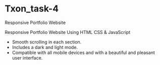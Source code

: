 # Txon_task-4
  Responsive Portfolio Website
  
 Responsive Portfolio Website Using HTML CSS & JavaScript
- Smooth scrolling in each section.
- Includes a dark and light mode.
- Compatible with all mobile devices and with a beautiful and pleasant user interface.
